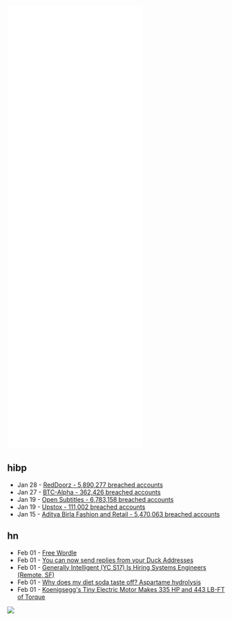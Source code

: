 ![Metrics](https://raw.githubusercontent.com/phixion/phixion/master/metrics.svg)

## hibp

<!--
for https://github.com/phixion/phixion/blob/main/.github/workflows/feeds.yml
-->
<!--START_SECTION:haveibeenpwnd-->
- Jan 28 - [RedDoorz - 5,890,277 breached accounts](https://haveibeenpwned.com/PwnedWebsites#RedDoorz)
- Jan 27 - [BTC-Alpha - 362,426 breached accounts](https://haveibeenpwned.com/PwnedWebsites#BTCAlpha)
- Jan 19 - [Open Subtitles - 6,783,158 breached accounts](https://haveibeenpwned.com/PwnedWebsites#OpenSubtitles)
- Jan 19 - [Upstox - 111,002 breached accounts](https://haveibeenpwned.com/PwnedWebsites#Upstox)
- Jan 15 - [Aditya Birla Fashion and Retail - 5,470,063 breached accounts](https://haveibeenpwned.com/PwnedWebsites#ABFRL)
<!--END_SECTION:haveibeenpwnd-->

## hn

<!--
for https://github.com/phixion/phixion/blob/main/.github/workflows/feeds.yml
-->
<!--START_SECTION:hn-->
- Feb 01 - [Free Wordle](https://wordle.nyc/)
- Feb 01 - [You can now send replies from your Duck Addresses](https://duckduckgo.com/email/faq)
- Feb 01 - [Generally Intelligent (YC S17) Is Hiring Systems Engineers (Remote, SF)](https://news.ycombinator.com/item?id=30158223)
- Feb 01 - [Why does my diet soda taste off? Aspartame hydrolysis](https://foodscienceinstitute.com/2022/01/31/why-does-my-diet-soda-taste-off/)
- Feb 01 - [Koenigsegg's Tiny Electric Motor Makes 335 HP and 443 LB-FT of Torque](https://www.roadandtrack.com/news/a38940998/koenigsegg-quark-electric-motor/)
<!--END_SECTION:hn-->

<!--
for https://yhype.me
-->
![](https://hit.yhype.me/github/profile?user_id=13013670)
